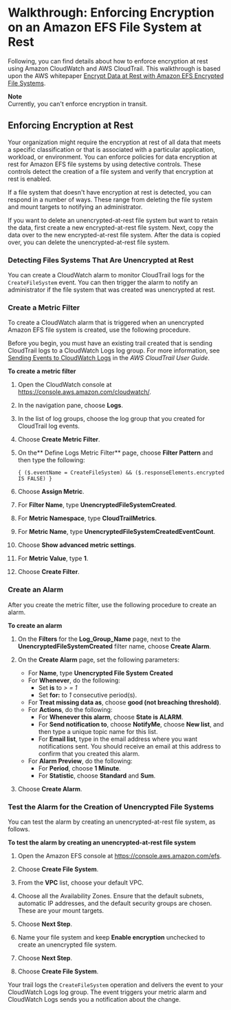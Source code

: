 # Walkthrough: Enforcing Encryption on an Amazon EFS File System at Rest<a name="efs-enforce-encryption"></a>

Following, you can find details about how to enforce encryption at rest using Amazon CloudWatch and AWS CloudTrail\. This walkthrough is based upon the AWS whitepaper [Encrypt Data at Rest with Amazon EFS Encrypted File Systems](https://d1.awsstatic.com/whitepapers/Security/amazon-efs-encrypted-filesystems.pdf)\. 

**Note**  
Currently, you can't enforce encryption in transit\.

## Enforcing Encryption at Rest<a name="efs-enforce-overview"></a>

Your organization might require the encryption at rest of all data that meets a specific classification or that is associated with a particular application, workload, or environment\. You can enforce policies for data encryption at rest for Amazon EFS file systems by using detective controls\. These controls detect the creation of a file system and verify that encryption at rest is enabled\. 

If a file system that doesn't have encryption at rest is detected, you can respond in a number of ways\. These range from deleting the file system and mount targets to notifying an administrator\.

If you want to delete an unencrypted\-at\-rest file system but want to retain the data, first create a new encrypted\-at\-rest file system\. Next, copy the data over to the new encrypted\-at\-rest file system\. After the data is copied over, you can delete the unencrypted\-at\-rest file system\. 

### Detecting Files Systems That Are Unencrypted at Rest<a name="efs-detecting-unencrypted"></a>

You can create a CloudWatch alarm to monitor CloudTrail logs for the `CreateFileSystem` event\. You can then trigger the alarm to notify an administrator if the file system that was created was unencrypted at rest\.

### Create a Metric Filter<a name="efs-create-unencrypted-filter"></a>

To create a CloudWatch alarm that is triggered when an unencrypted Amazon EFS file system is created, use the following procedure\. 

Before you begin, you must have an existing trail created that is sending CloudTrail logs to a CloudWatch Logs log group\. For more information, see [Sending Events to CloudWatch Logs](https://docs.aws.amazon.com/awscloudtrail/latest/userguide/send-cloudtrail-events-to-cloudwatch-logs.html) in the *AWS CloudTrail User Guide*\.

**To create a metric filter**

1. Open the CloudWatch console at [https://console\.aws\.amazon\.com/cloudwatch/](https://console.aws.amazon.com/cloudwatch/)\.

1. In the navigation pane, choose **Logs**\.

1. In the list of log groups, choose the log group that you created for CloudTrail log events\.

1. Choose **Create Metric Filter**\.

1. On the** Define Logs Metric Filter** page, choose **Filter Pattern** and then type the following:

   ```
   { ($.eventName = CreateFileSystem) && ($.responseElements.encrypted IS FALSE) } 
   ```

1. Choose **Assign Metric**\.

1. For **Filter Name**, type **UnencryptedFileSystemCreated**\.

1. For **Metric Namespace**, type **CloudTrailMetrics**\.

1. For **Metric Name**, type **UnencryptedFileSystemCreatedEventCount**\.

1. Choose **Show advanced metric settings**\.

1. For **Metric Value**, type **1**\.

1. Choose **Create Filter**\.

### Create an Alarm<a name="efs-create-unencrypted-alarm"></a>

After you create the metric filter, use the following procedure to create an alarm\.

**To create an alarm**

1. On the **Filters** for the **Log\_Group\_Name** page, next to the **UnencryptedFileSystemCreated** filter name, choose **Create Alarm**\.

1. On the **Create Alarm** page, set the following parameters:
   + For **Name**, type **Unencrypted File System Created**
   + For **Whenever**, do the following:
     + Set **is** to *> = 1*
     + Set **for:** to *1* consecutive period\(s\)\.
   + For **Treat missing data as**, choose **good \(not breaching threshold\)**\.
   + For **Actions**, do the following:
     + For **Whenever this alarm**, choose **State is ALARM**\. 
     + For **Send notification to**, choose **NotifyMe**, choose **New list**, and then type a unique topic name for this list\.
     + For **Email list**, type in the email address where you want notifications sent\. You should receive an email at this address to confirm that you created this alarm\.
   + For **Alarm Preview**, do the following:
     + For **Period**, choose **1 Minute**\.
     + For **Statistic**, choose **Standard** and **Sum**\.

1. Choose **Create Alarm**\.

### Test the Alarm for the Creation of Unencrypted File Systems<a name="efs-test-unencrypted-alarm"></a>

You can test the alarm by creating an unencrypted\-at\-rest file system, as follows\.

**To test the alarm by creating an unencrypted\-at\-rest file system**

1. Open the Amazon EFS console at [https://console\.aws\.amazon\.com/efs](https://console.aws.amazon.com/efs)\.

1. Choose **Create File System**\.

1. From the **VPC** list, choose your default VPC\.

1. Choose all the Availability Zones\. Ensure that the default subnets, automatic IP addresses, and the default security groups are chosen\. These are your mount targets\.

1. Choose **Next Step**\.

1. Name your file system and keep **Enable encryption** unchecked to create an unencrypted file system\.

1. Choose **Next Step**\.

1. Choose **Create File System**\.

Your trail logs the `CreateFileSystem` operation and delivers the event to your CloudWatch Logs log group\. The event triggers your metric alarm and CloudWatch Logs sends you a notification about the change\.